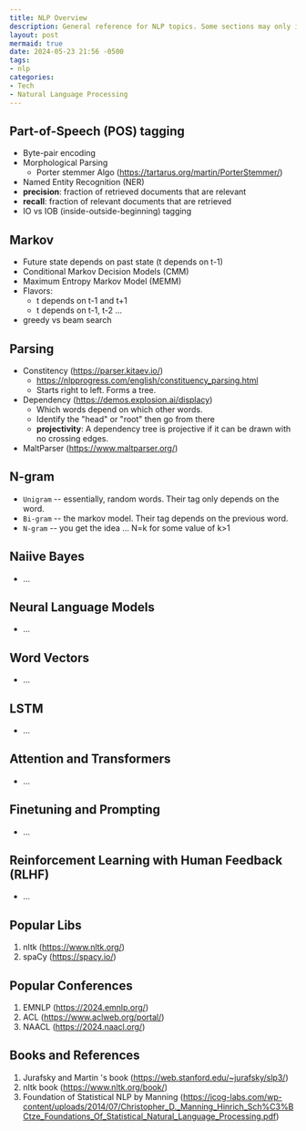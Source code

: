 ```yaml
---
title: NLP Overview
description: General reference for NLP topics. Some sections may only include key words.
layout: post
mermaid: true
date: 2024-05-23 21:56 -0500
tags:
- nlp
categories:
- Tech
- Natural Language Processing
---
```

## Part-of-Speech (POS) tagging
- Byte-pair encoding
- Morphological Parsing
  - Porter stemmer Algo (<https://tartarus.org/martin/PorterStemmer/>)
- Named Entity Recognition (NER)
- **precision**: fraction of retrieved documents that are relevant
- **recall**: fraction of relevant documents that are retrieved
- IO vs IOB (inside-outside-beginning) tagging

## Markov
- Future state depends on past state (t depends on t-1)
- Conditional Markov Decision Models (CMM)
- Maximum Entropy Markov Model (MEMM)
- Flavors:
  - t depends on t-1 and t+1
  - t depends on t-1, t-2 ...
- greedy vs beam search

## Parsing
- Constitency (<https://parser.kitaev.io/>)
  - <https://nlpprogress.com/english/constituency_parsing.html>
  - Starts right to left. Forms a tree.
- Dependency (<https://demos.explosion.ai/displacy>)
  - Which words depend on which other words.
  - Identify the "head" or "root" then go from there
  - **projectivity**: A dependency tree is projective if it can be drawn with no crossing edges.
- MaltParser (<https://www.maltparser.org/>)

## N-gram
- `Unigram` -- essentially, random words. Their tag only depends on the word.
- `Bi-gram` -- the markov model. Their tag depends on the previous word.
- `N-gram` -- you get the idea ... N=k for some value of k>1

## Naiive Bayes
- ...

## Neural Language Models
- ...

## Word Vectors
- ...

## LSTM
- ...

## Attention and Transformers
- ...

## Finetuning and Prompting
- ...

## Reinforcement Learning with Human Feedback (RLHF)
- ...

## Popular Libs
1. nltk (<https://www.nltk.org/>)
2. spaCy (<https://spacy.io/>)

## Popular Conferences
1. EMNLP (<https://2024.emnlp.org/>)
2. ACL (<https://www.aclweb.org/portal/>)
3. NAACL (<https://2024.naacl.org/>)

## Books and References
1. Jurafsky and Martin 's book (<https://web.stanford.edu/~jurafsky/slp3/>)
2. nltk book (<https://www.nltk.org/book/>)
3. Foundation of Statistical NLP by Manning (<https://icog-labs.com/wp-content/uploads/2014/07/Christopher_D._Manning_Hinrich_Sch%C3%BCtze_Foundations_Of_Statistical_Natural_Language_Processing.pdf>)


